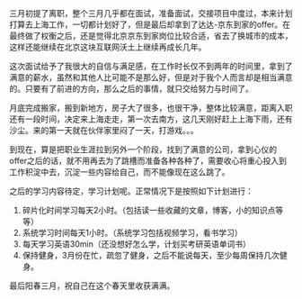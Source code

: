 三月初提了离职，整个三月几乎都在面试，准备面试，交接项目中度过，本来计划打算去上海工作，一切都计划好了，但是最后却拿到了达达-京东到家的offer。在最终做了权衡之后，还是觉得北京京东到家岗位比较合适，省去了换城市的成本，这样还能继续在北京这块互联网沃土上继续再成长几年。

这次面试给予了我很大的自信与满足感，在工作时长仅不到两年的时间里，拿到了满意的薪水，虽然和其他人比可能不是那么好，但是对于我个人而言却是相当满意的。只要有了前进的方向，那么之后的事情，就只交给努力与时间了。

月底完成搬家，搬到新地方，房子大了很多，也很干净，整体比较满意，距离入职还有一段时间，决定来上海走走，第一次去南方，这几天刚好赶上上海下雨，还有沙尘。来的第一天就在伙伴家里闷了一天，打游戏。。。

到现在，算是把职业生涯拉到另外一个阶段，找到了满意的公司，拿到心仪的offer之后的话，就不用再去为了跳槽而准备各种各种了，需要收心将重心投入到工作积淀中去，沉淀一些内容给自己，而不能像现在这么跳了。

之后的学习内容待定，学习计划呢。正常情况下是按照如下计划进行：

1. 碎片化时间学习每天2小时。（包括读一些收藏的文章，博客，小的知识点等等）
2. 系统学习时间每天1小时。（系统学习包括视频学习，看书学习）
3. 每天学习英语30min（还没想好怎么学，计划买考研英语单词书）
4. 保持健身，3月份在忙，疏忽了健身，之后不能说每天，至少每周保持几次健身。

最后阳春三月，祝自己在这个春天里收获满满。





